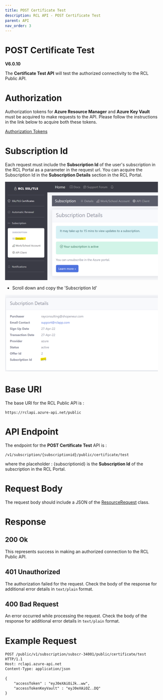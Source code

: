 ```yaml
---
title: POST Certificate Test
description: RCL API - POST Certificate Test
parent: API
nav_order: 3
---
```


# POST Certificate Test
**V6.0.10**

The **Certificate Test API** will test the authorized connectivity to the RCL Public API.

# Authorization

Authorization tokens for **Azure Resource Manager** and **Azure Key Vault** must be acquired to make requests to the API. Please follow the instructions in the link below to acquire both these tokens.

[Authorization Tokens](./authorization.md)

# Subscription Id

Each request must include the **Subscription Id** of the user's subscription in the RCL Portal as a parameter in the request url. You can acquire the Subscription Id in the **Subscription Details** section in the RCL Portal.

![install](../images/autorenew_configure/add_subscriptionid.png)

- Scroll down and copy the 'Subscription Id' 

![install](../images/autorenew_configure/add_subscriptionid2.png)

# Base URI

The base URI for the RCL Public API is :
```
https://rclapi.azure-api.net/public
```

# API Endpoint

The endpoint for the **POST Certificate Test** API is :

```
/v1/subscription/{subscriptionid}/public/certificate/test
```

where the placeholder : {subscriptionid} is the **Subscription Id** of the subscription in the RCL Portal.

# Request Body

The request body should include a JSON of the [ResourceRequest](./models.md#resourcerequest) class.

# Response

## 200 Ok

This represents success in making an authorized connection to the RCL Public API.

## 401 Unauthorized

The authorization failed for the request. Check the body of the response for additional error details in ``text/plain`` format.

## 400 Bad Request

An error occurred while processing the request. Check the body of the response for additional error details in ``text/plain`` format.

# Example Request

```
POST /public/v1/subscription/subscr-34001/public/certificate/test HTTP/1.1
Host: rclapi.azure-api.net
Content-Type: application/json

{
    "accessToken" : "eyJ0eXAiOiJk..ww",
    "accessTokenKeyVault" : "eyJ0eXAiOZ..DQ"
}
```



